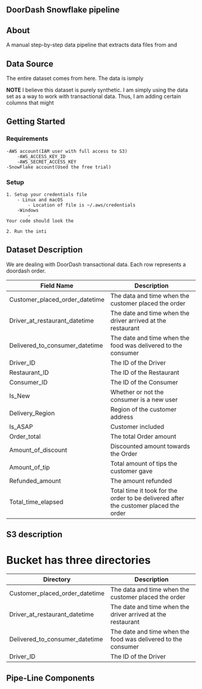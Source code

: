 ## DoorDash Snowflake pipeline


## About 

A manual step-by-step data pipeline that extracts data files from and 




## Data Source


The entire dataset comes from <a ahref = "">here.</a> The data is ismply

<b>NOTE</b> I believe this dataset is purely synthetic. I am simply using the data set as a way to work with transactional data. Thus, I am adding certain columns that might 



## Getting Started




### Requirements
    -AWS account(IAM user with full access to S3)
        -AWS_ACCESS_KEY_ID
        -AWS_SECRET_ACCESS_KEY
    -SnowFlake account(Used the free trial)
### Setup
    
    1. Setup your credentials file
        - Linux and macOS	
            - Location of file is ~/.aws/credentials
        -Windows
            -
    Your code should look the 

    2. Run the inti



















    






## Dataset Description

We are dealing with DoorDash transactional data. Each row represents a doordash order.




| Field Name      | Description |
| ----------- | ----------- |
| Customer_placed_order_datetime      | The data and time when the customer placed the order |
| Driver_at_restaurant_datetime  | The date and time when the driver arrived at the restaurant|
| Delivered_to_consumer_datetime   | The date and time when the food was delivered to the consumer    |
| Driver_ID   | The ID of the Driver      |
| Restaurant_ID  | The ID of the Restaurant      |
| Consumer_ID  | The ID of the Consumer    |
| Is_New  |  Whether or not the consumer is a new user |
| Delivery_Region  | Region of the customer address |
| Is_ASAP | Customer included|
| Order_total | The total Order amount  |
| Amount_of_discount | Discounted amount towards the Order | 
| Amount_of_tip| Total amount of tips the customer gave|
| Refunded_amount | The amount refunded  | 
| Total_time_elapsed | Total time it took for the order to be delivered after the customer placed the order | 



## S3 description

# Bucket has three directories
| Directory    | Description |
| ----------- | ----------- |
| Customer_placed_order_datetime      | The data and time when the customer placed the order |
| Driver_at_restaurant_datetime  | The date and time when the driver arrived at the restaurant|
| Delivered_to_consumer_datetime   | The date and time when the food was delivered to the consumer    |
| Driver_ID   | The ID of the Driver      |




## Pipe-Line Components



